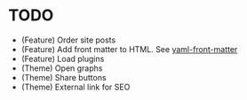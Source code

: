 # TODO

* (Feature) Order site posts
* (Feature) Add front matter to HTML. See [yaml-front-matter](https://github.com/spatie/yaml-front-matter)
* (Feature) Load plugins
* (Theme) Open graphs
* (Theme) Share buttons
* (Theme) External link for SEO
